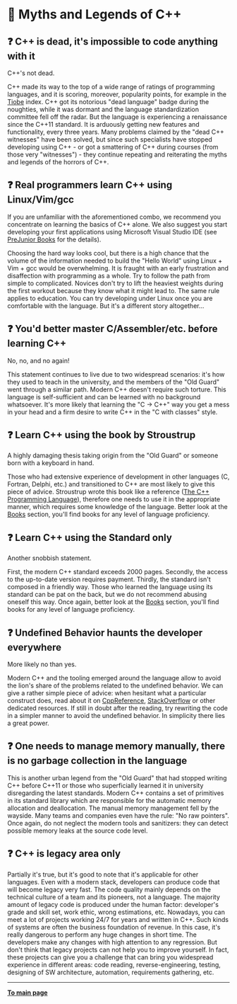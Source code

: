# :ghost: Myths and Legends of C++

## :question: C++ is dead, it's impossible to code anything with it

C++'s not dead.

C++ made its way to the top of a wide range of ratings of programming languages, and it is scoring, moreover, popularity points, for example in the [Tiobe](https://www.tiobe.com/tiobe-index/) index. C++ got its notorious "dead language" badge during the noughties, while it was dormant and the language standardization committee fell off the radar. But the language is experiencing a renaissance since the C++11 standard. It is arduously getting new features and functionality, every three years. Many problems claimed by the "dead C++ witnesses" have been solved, but since such specialists have stopped developing using C++ - or got a smattering of C++ during courses (from those very "witnesses") - they continue repeating and reiterating the myths and legends of the horrors of C++. 

## :question: Real programmers learn C++ using Linux/Vim/gcc

If you are unfamiliar with the aforementioned combo, we recommend you concentrate on learning the basics of C++ alone. We also suggest you start developing your first applications using Microsoft Visual Studio IDE (see [PreJunior Books](Books/PreJunior.md) for the details).

Choosing the hard way looks cool, but there is a high chance that the volume of the information needed to build the "Hello World" using Linux + Vim + gcc would be overwhelming. It is fraught with an early frustration and disaffection with programming as a whole. Try to follow the path from simple to complicated. Novices don't try to lift the heaviest weights during the first workout because they know what it might lead to. The same rule applies to education. You can try developing under Linux once you are comfortable with the language. But it's a different story altogether...

## :question: You'd better master C/Assembler/etc. before learning C++

No, no, and no again!

This statement continues to live due to two widespread scenarios: it's how they used to teach in the university, and the members of the "Old Guard" went through a similar path. Modern C++ doesn't require such torture. This language is self-sufficient and can be learned with no background whatsoever. It's more likely that learning the "C -> C++" way you get a mess in your head and a firm desire to write C++ in the "C with classes" style.

## :question: Learn C++ using the book by Stroustrup

A highly damaging thesis taking origin from the "Old Guard" or someone born with a keyboard in hand.

Those who had extensive experience of development in other languages (C, Fortran, Delphi, etc.) and transitioned to C++ are most likely to give this piece of advice. Stroustrup wrote this book like a reference ([The C++ Programming Language](https://www.amazon.com/C-Programming-Language-4th/dp/0321563840)), therefore one needs to use it in the appropriate manner, which requires some knowledge of the language. Better look at the [Books](Books/Overview.md) section, you'll find books for any level of language proficiency.

## :question: Learn C++ using the Standard only

Another snobbish statement.

First, the modern C++ standard exceeds 2000 pages. Secondly, the access to the up-to-date version requires payment. Thirdly, the standard isn't composed in a friendly way. Those who learned the language using its standard can be pat on the back, but we do not recommend abusing oneself this way. Once again, better look at the [Books](Books/Overview.md) section, you'll find books for any level of language proficiency.

## :question: Undefined Behavior haunts the developer everywhere

More likely no than yes.

Modern C++ and the tooling emerged around the language allow to avoid the lion's share of the problems related to the undefined behavior. We can give a rather simple piece of advice: when hesitant what a particular construct does, read about it on [CppReference](https://en.cppreference.com), [StackOverflow](https://stackoverflow.com/) or other dedicated resources. If still in doubt after the reading, try rewriting the code in a simpler manner to avoid the undefined behavior. In simplicity there lies a great power.

## :question: One needs to manage memory manually, there is no garbage collection in the language

This is another urban legend from the "Old Guard" that had stopped writing C++ before C++11 or those who superficially learned it in university disregarding the latest standards. Modern C++ contains a set of primitives in its standard library which are responsible for the automatic memory allocation and deallocation. The manual memory management fell by the wayside. Many teams and companies even have the rule: "No raw pointers". Once again, do not neglect the modern tools and sanitizers: they can detect possible memory leaks at the source code level.

## :question: C++ is legacy area only

Partially it's true, but it's good to note that it's applicable for other languages. Even with a modern stack, developers can produce code that will become legacy very fast. The code quality mainly depends on the technical culture of a team and its pioneers, not a language. The majority amount of legacy code is produced under the human factor: developer's grade and skill set, work ethic, wrong estimations, etc. Nowadays, you can meet a lot of projects working 24/7 for years and written in C++. Such kinds of systems are often the business foundation of revenue. In this case, it's really dangerous to perform any huge changes in short time. The developers make any changes with high attention to any regression. But don't think that legacy projects can not help you to improve yourself. In fact, these projects can give you a challenge that can bring you widespread experience in different areas: code reading, reverse-engineering, testing, designing of SW architecture, automation, requirements gathering, etc.

---

[**To main page**](../README.md)